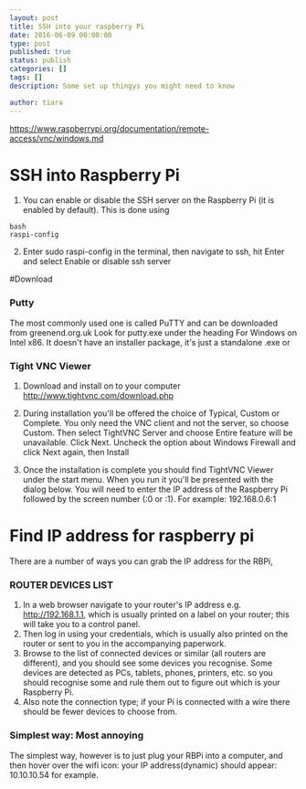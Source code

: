 ```yaml
---
layout: post
title: SSH into your raspberry Pi
date: 2016-06-09 00:00:00
type: post
published: true
status: publish
categories: []
tags: []
description: Some set up thingys you might need to know

author: tiara
---
```


https://www.raspberrypi.org/documentation/remote-access/vnc/windows.md

# SSH into Raspberry Pi 

1. You can enable or disable the SSH server on the Raspberry Pi (it is enabled by default). This is done using 

~~~ 
bash
raspi-config
~~~

2. Enter sudo raspi-config in the terminal, then navigate to ssh, hit Enter and select Enable or disable ssh server

#Download 

### Putty 

The most commonly used one is called PuTTY and can be downloaded from greenend.org.uk Look for putty.exe under the heading For Windows on Intel x86.
It doesn't have an installer package, it's just a standalone .exe
or 

### Tight VNC Viewer

1. Download and install on to your computer http://www.tightvnc.com/download.php

2. During installation you'll be offered the choice of Typical, Custom or Complete. You only need the VNC client and not the server, so choose Custom. Then select TightVNC Server and choose Entire feature will be unavailable. Click Next. Uncheck the option about Windows Firewall and click Next again, then Install


3. Once the installation is complete you should find TightVNC Viewer under the start menu. When you run it you'll be presented with the dialog below. You will need to enter the IP address of the Raspberry Pi followed by the screen number (:0 or :1). For example: 192.168.0.6:1

# Find IP address for raspberry pi

There are a number of ways you can grab the IP address for the RBPi, 

### ROUTER DEVICES LIST

1. In a web browser navigate to your router's IP address e.g. http://192.168.1.1, which is usually printed on a label on your router; this will take you to a control panel. 
2. Then log in using your credentials, which is usually also printed on the router or sent to you in the accompanying paperwork. 
3. Browse to the list of connected devices or similar (all routers are different), and you should see some devices you recognise. Some devices are detected as PCs, tablets, phones, printers, etc. so you should recognise some and rule them out to figure out which is your Raspberry Pi. 
4. Also note the connection type; if your Pi is connected with a wire there should be fewer devices to choose from.

### Simplest way: Most annoying

The simplest way, however is to just plug your RBPi into a computer, and then hover over the wifi icon: your IP address(dynamic) should appear: 10.10.10.54 for example. 


